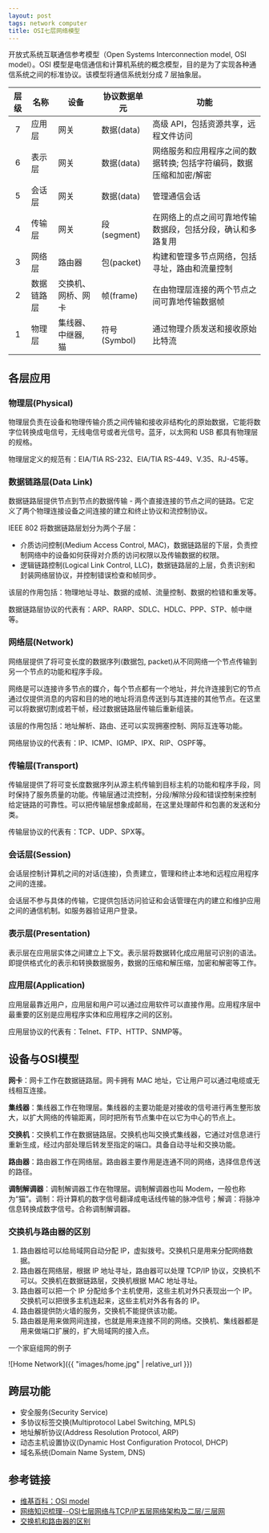 ```yaml
---
layout: post
tags: network computer
title: OSI七层网络模型
---
```


开放式系统互联通信参考模型（Open Systems Interconnection model, OSI model）。OSI 模型是电信通信和计算机系统的概念模型，目的是为了实现各种通信系统之间的标准协议。该模型将通信系统划分成 7 层抽象层。

| 层级 | 名称       | 设备               | 协议数据单元 | 功能                                                                |
| :--: | ---------- | ---                | -----------  | ------------------------------------------------------------------  |
| 7    | 应用层     | 网关               | 数据(data)   | 高级 API，包括资源共享，远程文件访问                                |
| 6    | 表示层     | 网关               | 数据(data)   | 网络服务和应用程序之间的数据转换; 包括字符编码，数据压缩和加密/解密 |
| 5    | 会话层     | 网关               | 数据(data)   | 管理通信会话                                                        |
| 4    | 传输层     | 网关               | 段(segment)  | 在网络上的点之间可靠地传输数据段，包括分段，确认和多路复用          |
| 3    | 网络层     | 路由器             | 包(packet)   | 构建和管理多节点网络，包括寻址，路由和流量控制                      |
| 2    | 数据链路层 | 交换机、网桥、网卡 | 帧(frame)    | 在由物理层连接的两个节点之间可靠地传输数据帧                        |
| 1    | 物理层     | 集线器、中继器, 猫 | 符号(Symbol) | 通过物理介质发送和接收原始比特流                                    |

## 各层应用

### 物理层(Physical)

物理层负责在设备和物理传输介质之间传输和接收非结构化的原始数据，它能将数字位转换成电信号，无线电信号或者光信号。蓝牙，以太网和 USB 都具有物理层的规格。

物理层定义的规范有：EIA/TIA RS-232、EIA/TIA RS-449、V.35、RJ-45等。

### 数据链路层(Data Link)

数据链路层提供节点到节点的数据传输 - 两个直接连接的节点之间的链路。它定义了两个物理连接设备之间连接的建立和终止协议和流控制协议。

IEEE 802 将数据链路层划分为两个子层：

- 介质访问控制(Medium Access Control, MAC)，数据链路层的下层，负责控制网络中的设备如何获得对介质的访问权限以及传输数据的权限。
- 逻辑链路控制(Logical Link Control, LLC)，数据链路层的上层，负责识别和封装网络层协议，并控制错误检查和帧同步。

该层的作用包括：物理地址寻址、数据的成帧、流量控制、数据的检错和重发等。

数据链路层协议的代表有：ARP、RARP、SDLC、HDLC、PPP、STP、帧中继等。

### 网络层(Network)

网络层提供了将可变长度的数据序列(数据包, packet)从不同网络一个节点传输到另一个节点的功能和程序手段。

网络是可以连接许多节点的媒介，每个节点都有一个地址，并允许连接到它的节点通过仅提供消息的内容和目的地的地址将消息传送到与其连接的其他节点。在这里可以将数据切割成若干帧，经过数据链路层传输后重新组装。

该层的作用包括：地址解析、路由、还可以实现拥塞控制、网际互连等功能。

网络层协议的代表有：IP、ICMP、IGMP、IPX、RIP、OSPF等。

### 传输层(Transport)

传输层提供了将可变长度数据序列从源主机传输到目标主机的功能和程序手段，同时保持了服务质量的功能。传输层通过流控制，分段/解除分段和错误控制来控制给定链路的可靠性。可以把传输层想象成邮局，在这里处理邮件和包裹的发送和分类。

传输层协议的代表有：TCP、UDP、SPX等。

### 会话层(Session)

会话层控制计算机之间的对话(连接)，负责建立，管理和终止本地和远程应用程序之间的连接。

会话层不参与具体的传输，它提供包括访问验证和会话管理在内的建立和维护应用之间的通信机制。如服务器验证用户登录。

### 表示层(Presentation)

表示层在应用层实体之间建立上下文。表示层将数据转化成应用层可识别的语法。即提供格式化的表示和转换数据服务，数据的压缩和解压缩，加密和解密等工作。

### 应用层(Application)

应用层最靠近用户，应用层和用户可以通过应用软件可以直接作用。应用程序层中最重要的区别是应用程序实体和应用程序之间的区别。

应用层协议的代表有：Telnet、FTP、HTTP、SNMP等。

## 设备与OSI模型

**网卡**：网卡工作在数据链路层。网卡拥有 MAC 地址，它让用户可以通过电缆或无线相互连接。

**集线器**：集线器工作在物理层。集线器的主要功能是对接收的信号进行再生整形放大，以扩大网络的传输距离，同时把所有节点集中在以它为中心的节点上。

**交换机**：交换机工作在数据链路层。交换机也叫交换式集线器，它通过对信息进行重新生成，经过内部处理后转发至指定的端口。具备自动寻址和交换功能。

**路由器**：路由器工作在网络层。路由器主要作用是连通不同的网络，选择信息传送的路径。

**调制解调器**：调制解调器工作在物理层。调制解调器也叫 Modem，一般也称为“猫”。调制：将计算机的数字信号翻译成电话线传输的脉冲信号；解调：将脉冲信息转换成数字信号。合称调制解调器。

### 交换机与路由器的区别

1. 路由器给可以给局域网自动分配 IP，虚拟拨号。交换机只是用来分配网络数据。
2. 路由器在网络层，根据 IP 地址寻址，路由器可以处理 TCP/IP 协议，交换机不可以。交换机在数据链路层，交换机根据 MAC 地址寻址。
3. 路由器可以把一个 IP 分配给多个主机使用，这些主机对外只表现出一个 IP。交换机可以把很多主机连起来，这些主机对外各有各的 IP。
4. 路由器提供防火墙的服务，交换机不能提供该功能。
5. 路由器是用来做网间连接，也就是用来连接不同的网络。交换机、集线器都是用来做端口扩展的，扩大局域网的接入点。

一个家庭组网的例子

![Home Network]({{ "images/home.jpg" | relative_url }})

## 跨层功能

- 安全服务(Security Service)
- 多协议标签交换(Multiprotocol Label Switching, MPLS)
- 地址解析协议(Address Resolution Protocol, ARP)
- 动态主机设置协议(Dynamic Host Configuration Protocol, DHCP)
- 域名系统(Domain Name System, DNS)

## 参考链接

- [维基百科：OSI model](https://en.wikipedia.org/wiki/OSI_model)
- [网络知识梳理--OSI七层网络与TCP/IP五层网络架构及二层/三层网](https://www.cnblogs.com/kevingrace/p/5909719.html)
- [交换机和路由器的区别](https://product.pconline.com.cn/itbk/wlbg/wireless/1511/7143670.html)
